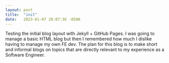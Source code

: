 ```yaml
---
layout: post
title:  "init"
date:   2023-01-07 20:07:36 -0500
---
```

Testing the initial blog layout with Jekyll + GitHub Pages. I was going to manage a basic HTML blog but then I remembered how much I dislike having to manage my own FE dev. The plan for this blog is to make short and informal blogs on topics that are directly relevant to my experience as a Software Engineer.
